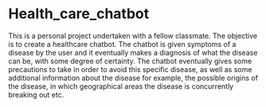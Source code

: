 # Health_care_chatbot
This is a personal project undertaken with a fellow classmate. The objective is to create a healthcare chatbot. The chatbot is given symptoms of a disease by the user
and it eventually makes a diagnosis of what the disease can be, with some degree  of certainty. The chatbot eventually gives some precautions to take in order to avoid this specific
disease, as well as some additional information about the disease for example, the possible origins of the disease, in which geographical areas the disease is concurrently breaking out etc.
